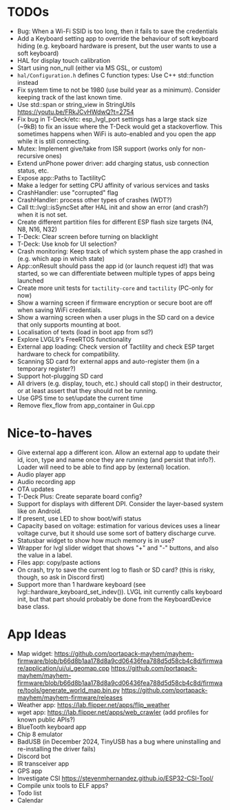 # TODOs

- Bug: When a Wi-Fi SSID is too long, then it fails to save the credentials
- Add a Keyboard setting app to override the behaviour of soft keyboard hiding (e.g. keyboard hardware is present, but the user wants to use a soft keyboard)
- HAL for display touch calibration
- Start using non_null (either via MS GSL, or custom)
- `hal/Configuration.h` defines C function types: Use C++ std::function instead
- Fix system time to not be 1980 (use build year as a minimum). Consider keeping track of the last known time.
- Use std::span or string_view in StringUtils https://youtu.be/FRkJCvHWdwQ?t=2754 
- Fix bug in T-Deck/etc: esp_lvgl_port settings has a large stack size (~9kB) to fix an issue where the T-Deck would get a stackoverflow. This sometimes happens when WiFi is auto-enabled and you open the app while it is still connecting.
- Mutex: Implement give/take from ISR support (works only for non-recursive ones)
- Extend unPhone power driver: add charging status, usb connection status, etc.
- Expose app::Paths to TactilityC
- Make a ledger for setting CPU affinity of various services and tasks
- CrashHandler: use "corrupted" flag
- CrashHandler: process other types of crashes (WDT?)
- Call tt::lvgl::isSyncSet after HAL init and show an error (and crash?) when it is not set.
- Create different partition files for different ESP flash size targets (N4, N8, N16, N32)
- T-Deck: Clear screen before turning on blacklight
- T-Deck: Use knob for UI selection?
- Crash monitoring: Keep track of which system phase the app crashed in (e.g. which app in which state)
- App::onResult should pass the app id (or launch request id!) that was started, so we can differentiate between multiple types of apps being launched
- Create more unit tests for `tactility-core` and `tactility` (PC-only for now)
- Show a warning screen if firmware encryption or secure boot are off when saving WiFi credentials.
- Show a warning screen when a user plugs in the SD card on a device that only supports mounting at boot.
- Localisation of texts (load in boot app from sd?)
- Explore LVGL9's FreeRTOS functionality
- External app loading: Check version of Tactility and check ESP target hardware to check for compatibility.
- Scanning SD card for external apps and auto-register them (in a temporary register?)
- Support hot-plugging SD card
- All drivers (e.g. display, touch, etc.) should call stop() in their destructor, or at least assert that they should not be running.
- Use GPS time to set/update the current time
- Remove flex_flow from app_container in Gui.cpp

# Nice-to-haves

- Give external app a different icon. Allow an external app to update their id, icon, type and name once they are running (and persist that info?). Loader will need to be able to find app by (external) location.
- Audio player app
- Audio recording app
- OTA updates
- T-Deck Plus: Create separate board config?
- Support for displays with different DPI. Consider the layer-based system like on Android.
- If present, use LED to show boot/wifi status
- Capacity based on voltage: estimation for various devices uses a linear voltage curve, but it should use some sort of battery discharge curve.
- Statusbar widget to show how much memory is in use?
- Wrapper for lvgl slider widget that shows "+" and "-" buttons, and also the value in a label.
- Files app: copy/paste actions
- On crash, try to save the current log to flash or SD card? (this is risky, though, so ask in Discord first)
- Support more than 1 hardware keyboard (see lvgl::hardware_keyboard_set_indev()). LVGL init currently calls keyboard init, but that part should probably be done from the KeyboardDevice base class.

# App Ideas

- Map widget:
  https://github.com/portapack-mayhem/mayhem-firmware/blob/b66d8b1aa178d8a9cd06436fea788d5d58cb4c8d/firmware/application/ui/ui_geomap.cpp
  https://github.com/portapack-mayhem/mayhem-firmware/blob/b66d8b1aa178d8a9cd06436fea788d5d58cb4c8d/firmware/tools/generate_world_map.bin.py
  https://github.com/portapack-mayhem/mayhem-firmware/releases
- Weather app: https://lab.flipper.net/apps/flip_weather
- wget app: https://lab.flipper.net/apps/web_crawler (add profiles for known public APIs?)
- BlueTooth keyboard app
- Chip 8 emulator
- BadUSB (in December 2024, TinyUSB has a bug where uninstalling and re-installing the driver fails)
- Discord bot
- IR transceiver app
- GPS app
- Investigate CSI https://stevenmhernandez.github.io/ESP32-CSI-Tool/
- Compile unix tools to ELF apps?
- Todo list
- Calendar
